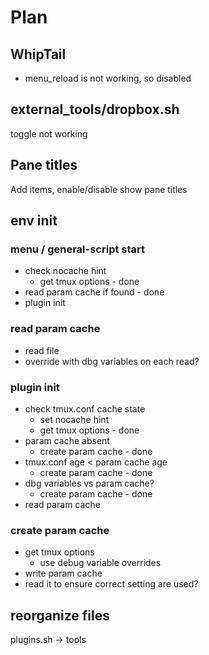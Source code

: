 # Plan

## WhipTail

- menu_reload is not working, so disabled

## external_tools/dropbox.sh

toggle not working

## Pane titles

Add items, enable/disable show pane titles

## env init

### menu / general-script start

- check nocache hint
  - get tmux options - done
- read param cache if found - done
- plugin init

### read param cache

- read file
- override with dbg variables on each read?

### plugin init

- check tmux.conf cache state
  - set nocache hint
  - get tmux options - done
- param cache absent
  - create param cache - done
- tmux.conf age < param cache age
  - create param cache - done
- dbg variables vs param cache?
  - create param cache - done
- read param cache

### create param cache

- get tmux options
  - use debug variable overrides
- write param cache
- read it to ensure correct setting are used?

## reorganize files

plugins.sh -> tools
